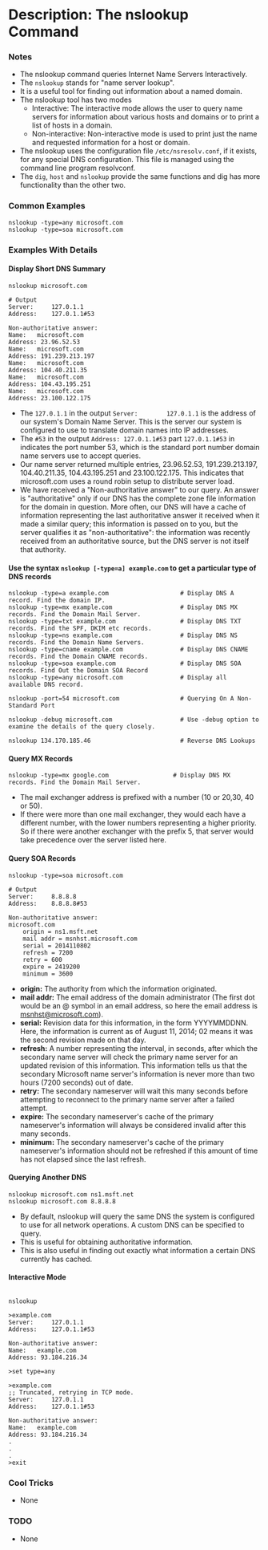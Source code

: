 # Description: The nslookup Command

### Notes
* The nslookup command queries Internet Name Servers Interactively.
* The `nslookup` stands for "name server lookup".
* It is a useful tool for finding out information about a named domain.
* The nslookup tool has two modes
    - Interactive: The interactive mode allows the user to query name servers for information about various hosts and 
      domains or to print a list of hosts in a domain.
    - Non-interactive: Non-interactive mode is used to print just the name and requested information for a host or 
      domain.
* The nslookup uses the configuration file `/etc/nsresolv.conf`, if it exists, for any special DNS configuration. This 
  file is managed using the command line program resolvconf.
* The `dig`, `host` and `nslookup` provide the same functions and dig has more functionality than the other two. 

### Common Examples
```shell
nslookup -type=any microsoft.com
nslookup -type=soa microsoft.com
```

### Examples With Details
#### Display Short DNS Summary
```shell
nslookup microsoft.com

# Output
Server:		127.0.1.1
Address:	127.0.1.1#53

Non-authoritative answer:
Name:	microsoft.com
Address: 23.96.52.53
Name:	microsoft.com
Address: 191.239.213.197
Name:	microsoft.com
Address: 104.40.211.35
Name:	microsoft.com
Address: 104.43.195.251
Name:	microsoft.com
Address: 23.100.122.175
```
* The `127.0.1.1` in the output `Server:		127.0.1.1` is the address of our system's Domain Name Server. This is 
  the server our system is configured to use to translate domain names into IP addresses. 
* The `#53` in the output `Address:	127.0.1.1#53`  part `127.0.1.1#53` in indicates the port number 53, which is the 
  standard port number domain name servers use to accept queries.
* Our name server returned multiple entries, 23.96.52.53, 191.239.213.197, 104.40.211.35, 104.43.195.251 and 
  23.100.122.175. This indicates that microsoft.com uses a round robin setup to distribute server load.
* We have received a "Non-authoritative answer" to our query. An answer is "authoritative" only if our DNS has the 
  complete zone file information for the domain in question. More often, our DNS will have a cache of information 
  representing the last authoritative answer it received when it made a similar query; this information is passed on to 
  you, but the server qualifies it as "non-authoritative": the information was recently received from an authoritative 
  source, but the DNS server is not itself that authority.

#### Use the syntax `nslookup [-type=a] example.com` to get a particular type of DNS records
```shell
nslookup -type=a example.com                    # Display DNS A record. Find the domain IP.
nslookup -type=mx example.com                   # Display DNS MX records. Find the Domain Mail Server. 
nslookup -type=txt example.com                  # Display DNS TXT records. Find the SPF, DKIM etc records.
nslookup -type=ns example.com                   # Display DNS NS records. Find the Domain Name Servers.
nslookup -type=cname example.com                # Display DNS CNAME records. Find the Domain CNAME records.
nslookup -type=soa example.com                  # Display DNS SOA records. Find Out the Domain SOA Record
nslookup -type=any microsoft.com                # Display all available DNS record. 

nslookup -port=54 microsoft.com                 # Querying On A Non-Standard Port

nslookup -debug microsoft.com                   # Use -debug option to examine the details of the query closely.

nslookup 134.170.185.46                         # Reverse DNS Lookups
```

#### Query MX Records
```shell
nslookup -type=mx google.com                  # Display DNS MX records. Find the Domain Mail Server. 
```
* The mail exchanger address is prefixed with a number (10 or 20,30, 40 or 50). 
* If there were more than one mail exchanger, they would each have a different number, with the lower numbers 
  representing a higher priority. So if there were another exchanger with the prefix 5, that server would take 
  precedence over the server listed here.

#### Query SOA Records
```shell
nslookup -type=soa microsoft.com

# Output
Server:     8.8.8.8
Address:    8.8.8.8#53

Non-authoritative answer:
microsoft.com
    origin = ns1.msft.net
    mail addr = msnhst.microsoft.com
    serial = 2014110802
    refresh = 7200
    retry = 600
    expire = 2419200
    minimum = 3600
```
* **origin:** The authority from which the information originated.
* **mail addr:** The email address of the domain administrator (The first dot would be an @ symbol in an email address, 
  so here the email address is msnhst@microsoft.com).
* **serial:** Revision data for this information, in the form YYYYMMDDNN. Here, the information is current as of 
  August 11, 2014; 02 means it was the second revision made on that day.
* **refresh:** A number representing the interval, in seconds, after which the secondary name server will check the 
  primary name server for an updated revision of this information. This information tells us that the secondary 
  Microsoft name server's information is never more than two hours (7200 seconds) out of date.
* **retry:** The secondary nameserver will wait this many seconds before attempting to reconnect to the primary name 
  server after a failed attempt.
* **expire:** The secondary nameserver's cache of the primary nameserver's information will always be considered invalid 
  after this many seconds.
* **minimum:** The secondary nameserver's cache of the primary nameserver's information should not be refreshed if this 
  amount of time has not elapsed since the last refresh.

#### Querying Another DNS
```shell
nslookup microsoft.com ns1.msft.net
nslookup microsoft.com 8.8.8.8
```
* By default, nslookup will query the same DNS the system is configured to use for all network operations. A
  custom DNS can be specified to query.
* This is useful for obtaining authoritative information. 
* This is also useful in finding out exactly what information a certain DNS currently has cached.

#### Interactive Mode
```shell
 
nslookup

>example.com
Server:		127.0.1.1
Address:	127.0.1.1#53

Non-authoritative answer:
Name:	example.com
Address: 93.184.216.34

>set type=any

>example.com
;; Truncated, retrying in TCP mode.
Server:		127.0.1.1
Address:	127.0.1.1#53

Non-authoritative answer:
Name:	example.com
Address: 93.184.216.34
.
.
.
>exit
```

### Cool Tricks
* None

### TODO
* None

